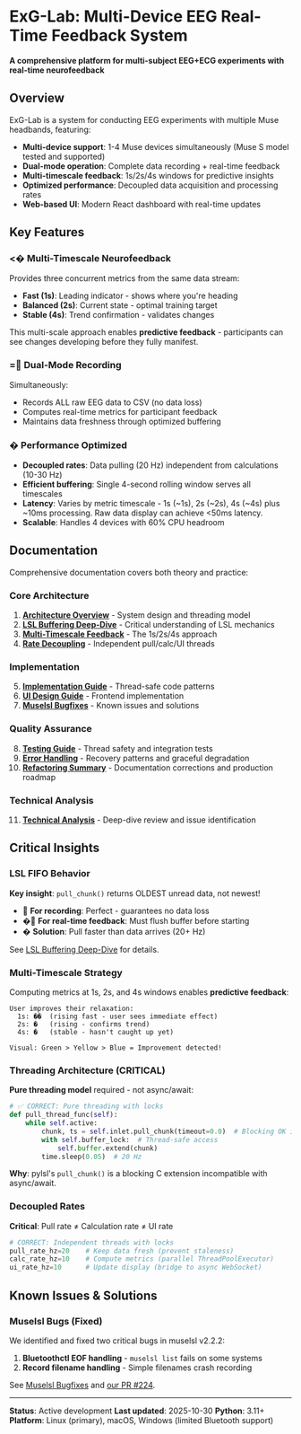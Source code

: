 # ExG-Lab: Multi-Device EEG Real-Time Feedback System

**A comprehensive platform for multi-subject EEG+ECG experiments with real-time neurofeedback**

## Overview

ExG-Lab is a system for conducting EEG experiments with multiple Muse headbands, featuring:

- **Multi-device support**: 1-4 Muse devices simultaneously (Muse S model tested and supported)
- **Dual-mode operation**: Complete data recording + real-time feedback
- **Multi-timescale feedback**: 1s/2s/4s windows for predictive insights
- **Optimized performance**: Decoupled data acquisition and processing rates
- **Web-based UI**: Modern React dashboard with real-time updates

## Key Features

### <� Multi-Timescale Neurofeedback

Provides three concurrent metrics from the same data stream:
- **Fast (1s)**: Leading indicator - shows where you're heading
- **Balanced (2s)**: Current state - optimal training target
- **Stable (4s)**: Trend confirmation - validates changes

This multi-scale approach enables **predictive feedback** - participants can see changes developing before they fully manifest.

### = Dual-Mode Recording

Simultaneously:
- Records ALL raw EEG data to CSV (no data loss)
- Computes real-time metrics for participant feedback
- Maintains data freshness through optimized buffering

### � Performance Optimized

- **Decoupled rates**: Data pulling (20 Hz) independent from calculations (10-30 Hz)
- **Efficient buffering**: Single 4-second rolling window serves all timescales
- **Latency**: Varies by metric timescale - 1s (~1s), 2s (~2s), 4s (~4s) plus ~10ms processing. Raw data display can achieve <50ms latency.
- **Scalable**: Handles 4 devices with 60% CPU headroom

## Documentation

Comprehensive documentation covers both theory and practice:

### Core Architecture
1. [**Architecture Overview**](docs/01-architecture-overview.md) - System design and threading model
2. [**LSL Buffering Deep-Dive**](docs/02-lsl-buffering-deep-dive.md) - Critical understanding of LSL mechanics
3. [**Multi-Timescale Feedback**](docs/03-multi-timescale-feedback.md) - The 1s/2s/4s approach
4. [**Rate Decoupling**](docs/04-rate-decoupling.md) - Independent pull/calc/UI threads

### Implementation
5. [**Implementation Guide**](docs/05-implementation-guide.md) - Thread-safe code patterns
6. [**UI Design Guide**](docs/06-ui-design.md) - Frontend implementation
7. [**Muselsl Bugfixes**](docs/07-muselsl-bugfixes.md) - Known issues and solutions

### Quality Assurance
8. [**Testing Guide**](docs/08-testing-guide.md) - Thread safety and integration tests
9. [**Error Handling**](docs/09-error-handling.md) - Recovery patterns and graceful degradation
10. [**Refactoring Summary**](docs/10-refactoring-summary.md) - Documentation corrections and production roadmap

### Technical Analysis
11. [**Technical Analysis**](docs/TECHNICAL_ANALYSIS.md) - Deep-dive review and issue identification

## Critical Insights

### LSL FIFO Behavior

**Key insight**: `pull_chunk()` returns OLDEST unread data, not newest!

-  **For recording**: Perfect - guarantees no data loss
- � **For real-time feedback**: Must flush buffer before starting
- � **Solution**: Pull faster than data arrives (20+ Hz)

See [LSL Buffering Deep-Dive](docs/02-lsl-buffering-deep-dive.md) for details.

### Multi-Timescale Strategy

Computing metrics at 1s, 2s, and 4s windows enables **predictive feedback**:

```
User improves their relaxation:
  1s: ��  (rising fast - user sees immediate effect)
  2s: �   (rising - confirms trend)
  4s: �   (stable - hasn't caught up yet)

Visual: Green > Yellow > Blue = Improvement detected!
```

### Threading Architecture (CRITICAL)

**Pure threading model** required - not async/await:

```python
# ✅ CORRECT: Pure threading with locks
def pull_thread_func(self):
    while self.active:
        chunk, ts = self.inlet.pull_chunk(timeout=0.0)  # Blocking OK in thread
        with self.buffer_lock:  # Thread-safe access
            self.buffer.extend(chunk)
        time.sleep(0.05)  # 20 Hz
```

**Why**: pylsl's `pull_chunk()` is a blocking C extension incompatible with async/await.

### Decoupled Rates

**Critical**: Pull rate ≠ Calculation rate ≠ UI rate

```python
# CORRECT: Independent threads with locks
pull_rate_hz=20    # Keep data fresh (prevent staleness)
calc_rate_hz=10    # Compute metrics (parallel ThreadPoolExecutor)
ui_rate_hz=10      # Update display (bridge to async WebSocket)
```

## Known Issues & Solutions

### Muselsl Bugs (Fixed)

We identified and fixed two critical bugs in muselsl v2.2.2:

1. **Bluetoothctl EOF handling** - `muselsl list` fails on some systems
2. **Record filename handling** - Simple filenames crash recording

See [Muselsl Bugfixes](docs/07-muselsl-bugfixes.md) and [our PR #224](https://github.com/alexandrebarachant/muse-lsl/pull/224).

---

**Status**: Active development
**Last updated**: 2025-10-30
**Python**: 3.11+
**Platform**: Linux (primary), macOS, Windows (limited Bluetooth support)
